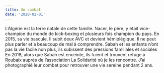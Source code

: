 ```yaml
---
title: Un combat
date: '2020-02-01'
---
```

L’Algérie est la terre natale de cette famille.
Nacer, le père, y était vice-champion du monde de kick-boxing et plusieurs fois
champion du pays. En 2015, sa vie bascule. Il subit deux AVC et devient
hémiplégique. Il ne peut plus parler et a beaucoup de mal à comprendre. Sabah et
les enfants n’ont pas la vie facile non plus, ils subissent des pressions familiales et
sociales
En 2018, alors que Sabah est enceinte, ils fuient et trouvent refuge à Roubaix
auprès de l’association La Solidarité où je les rencontre.
J’ai photographié leur combat pour retrouver une vie sereine pendant 2 ans.